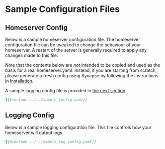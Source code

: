 # Sample Configuration Files

## Homeserver Config

Below is a sample homeserver configuration file. The homeserver configuration file 
can be tweaked to change the behaviour of your homeserver. A restart of the server is 
generally required to apply any changes made to this file.

Note that the contents below are *not* intended to be copied and used as the basis for
a real homeserver.yaml. Instead, if you are starting from scratch, please generate
a fresh config using Synapse by following the instructions in
[Installation](../../setup/installation.md).

A sample logging config file is provided in [the next section](#logging-config).


```yaml
{{#include ../../sample_config.yaml}}
```

## Logging Config

Below is a sample logging configuration file. This file controls how your homeserver 
will output logs.

```yaml
{{#include ../../sample_log_config.yaml}}
```
